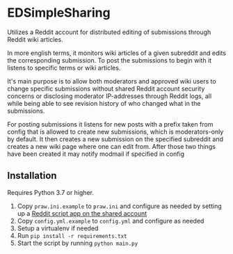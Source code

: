 # EDSimpleSharing
Utilizes a Reddit account for distributed editing of submissions through Reddit wiki articles.

In more english terms, it monitors wiki articles of a given subreddit and edits the corresponding submission. To post the submissions to begin with it listens to specific terms or wiki articles.

It's main purpose is to allow both moderators and approved wiki users to change specific submissions without shared Reddit account security concerns or disclosing moderator IP-addresses through Reddit logs, all while being able to see revision history of who changed what in the submissions.

For posting submissions it listens for new posts with a prefix taken from config that is allowed to create new submissions, which is moderators-only by default. It then creates a new submission on the specified subreddit and creates a new wiki page where one can edit from. After those two things have been created it may notify modmail if specified in config

## Installation

Requires Python 3.7 or higher. 

1. Copy `praw.ini.example` to `praw.ini` and configure as needed by setting up a [Reddit script app on the shared account](https://www.reddit.com/prefs/apps/)
1. Copy `config.yml.example` to `config.yml` and configure as needed
1. Setup a virtualenv if needed
1. Run `pip install -r requirements.txt`
1. Start the script by running `python main.py`